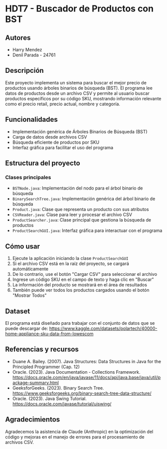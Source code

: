 # HDT7 - Buscador de Productos con BST

## Autores
- Harry Mendez
- Denil Parada - 24761

## Descripción
Este proyecto implementa un sistema para buscar el mejor precio de productos usando árboles binarios de búsqueda (BST). El programa lee datos de productos desde un archivo CSV y permite al usuario buscar productos específicos por su código SKU, mostrando información relevante como el precio retail, precio actual, nombre y categoría.

## Funcionalidades
- Implementación genérica de Árboles Binarios de Búsqueda (BST)
- Carga de datos desde archivos CSV
- Búsqueda eficiente de productos por SKU
- Interfaz gráfica para facilitar el uso del programa

## Estructura del proyecto

### Clases principales
- `BSTNode.java`: Implementación del nodo para el árbol binario de búsqueda
- `BinarySearchTree.java`: Implementación genérica del árbol binario de búsqueda
- `Product.java`: Clase que representa un producto con sus atributos
- `CSVReader.java`: Clase para leer y procesar el archivo CSV
- `ProductSearcher.java`: Clase principal que gestiona la búsqueda de productos
- `ProductSearchGUI.java`: Interfaz gráfica para interactuar con el programa

## Cómo usar
1. Ejecute la aplicación iniciando la clase `ProductSearchGUI`
2. Si el archivo CSV está en la raíz del proyecto, se cargará automáticamente
3. De lo contrario, use el botón "Cargar CSV" para seleccionar el archivo
4. Ingrese un código SKU en el campo de texto y haga clic en "Buscar"
5. La información del producto se mostrará en el área de resultados
6. También puede ver todos los productos cargados usando el botón "Mostrar Todos"

## Dataset
El programa está diseñado para trabajar con el conjunto de datos que se puede descargar de:
https://www.kaggle.com/datasets/polartech/40000-home-appliance-sku-data-from-lowescom

## Referencias y recursos
- Duane A. Bailey. (2007). Java Structures: Data Structures in Java for the Principled Programmer (Cap. 12)
- Oracle. (2023). Java Documentation - Collections Framework. https://docs.oracle.com/en/java/javase/11/docs/api/java.base/java/util/package-summary.html
- GeeksforGeeks. (2023). Binary Search Tree. https://www.geeksforgeeks.org/binary-search-tree-data-structure/
- Oracle. (2023). Java Swing Tutorial. https://docs.oracle.com/javase/tutorial/uiswing/

## Agradecimientos
Agradecemos la asistencia de Claude (Anthropic) en la optimización del código y mejoras en el manejo de errores para el procesamiento de archivos CSV.